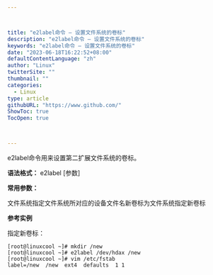 ```yaml
---



title: "e2label命令 – 设置文件系统的卷标"
description: "e2label命令 – 设置文件系统的卷标"
keywords: "e2label命令 – 设置文件系统的卷标"
date: "2023-06-18T16:22:52+08:00"
defaultContentLanguage: "zh"
author: "Linux"
twitterSite: ""
thumbnail: ""
categories:
  - Linux
type: article
githubURL: "https://www.github.com/"
ShowToc: true
TocOpen: true



---
```


e2label命令用来设置第二扩展文件系统的卷标。

**语法格式：** e2label [参数]

**常用参数：**

文件系统指定文件系统所对应的设备文件名新卷标为文件系统指定新卷标

**参考实例**

指定新卷标：

```
[root@linuxcool ~]# mkdir /new
[root@linuxcool ~]# e2label /dev/hdax /new
[root@linuxcool ~]# vim /etc/fstab
label=/new  /new  ext4  defaults  1 1
```